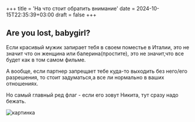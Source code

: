 +++
title = 'На что стоит обратить внимание'
date = 2024-10-15T22:35:39+03:00
draft = false
+++
## Are you lost, babygirl?

Если красивый мужик запирает тебя в своем поместье в Италии, это не значит что он женщина или балерина(простите), это не значит,что все будет как в том самом фильме. 

А вообще, если партнер запрещает тебе куда-то выходить без него/его разрешения, то стоит задуматься,а все ли нормально в ваших отношениях.

Но самый главный ред флаг - если его зовут Никита, тут сразу надо бежать. 

![картинка](bbb.jpg)